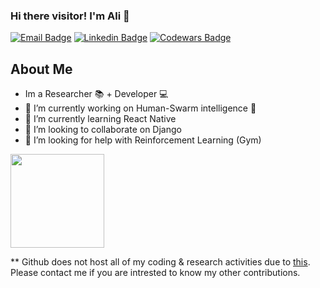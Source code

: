 ### Hi there visitor! I'm Ali 👋

[![Email Badge](https://img.shields.io/badge/Gmail-be5542?style=flat-square&logo=gmail&logoColor=white)](mailto:mail@aliyamini.ir)
[![Linkedin Badge](https://img.shields.io/badge/-LinkedIn-0e76a8?style=flat-square&logo=Linkedin&logoColor=white)](https://www.linkedin.com/in/ali-yamini/)
[![Codewars Badge](https://img.shields.io/badge/-Codewars-ae4b35?style=flat-square&logo=Codewars&logoColor=white)](https://www.codewars.com/users/opeerator)

## About Me
- Im a Researcher :books: + Developer :computer:
- 🔭 I’m currently working on Human-Swarm intelligence 🤖
- 🌱 I’m currently learning React Native 
- 👯 I’m looking to collaborate on Django
- 🤔 I’m looking for help with Reinforcement Learning (Gym)

<p>
  <img height="150em" src="https://github-readme-stats.vercel.app/api?username=opeerator&show_icons=true&hide_border=true" />
</p>

** Github does not host all of my coding & research activities due to [this](https://techcrunch.com/2019/07/29/github-ban-sanctioned-countries/). Please contact me if you are intrested to know my other contributions.
